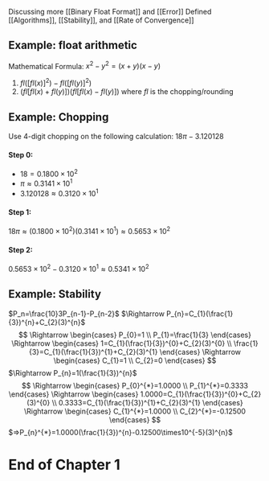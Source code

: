 Discussing more [[Binary Float Format]] and [[Error]]
Defined [[Algorithms]], [[Stability]], and [[Rate of Convergence]]
## Example: float arithmetic
Mathematical Formula: $x^2-y^2=(x+y)(x-y)$
1. $fl([fl(x)]^2)-fl([fl(y)]^2)$
2. $(fl[fl(x)+fl(y)])(fl[fl(x)-fl(y)])$
where $fl$ is the chopping/rounding

## Example: Chopping
Use 4-digit chopping on the following calculation:
$18\pi-3.120128$

#### Step 0:
- $18=0.1800\times10^2$
- $\pi\approx0.3141\times10^1$
- $3.120128\approx0.3120\times10^1$

#### Step 1:
$18\pi\approx(0.1800\times10^2)(0.3141\times10^1)\approx0.5653\times10^2$
#### Step 2:
$0.5653\times10^2-0.3120\times10^1\approx0.5341\times10^2$

## Example: Stability
$P_n=\frac{10}3P_{n-1}-P_{n-2}$
$\Rightarrow P_{n}=C_{1}(\frac{1}{3})^{n}+C_{2}(3)^{n}$
$$
\Rightarrow
\begin{cases}
P_{0}=1 \\
P_{1}=\frac{1}{3}
\end{cases}
\Rightarrow
\begin{cases}
1=C_{1}(\frac{1}{3})^{0}+C_{2}(3)^{0} \\
\frac{1}{3}=C_{1}(\frac{1}{3})^{1}+C_{2}(3)^{1}
\end{cases}
\Rightarrow
\begin{cases}
C_{1}=1 \\
C_{2}=0
\end{cases}
$$
$\Rightarrow P_{n}=1(\frac{1}{3})^{n}$
$$
\Rightarrow
\begin{cases}
P_{0}^{*}=1.0000 \\
P_{1}^{*}=0.3333
\end{cases}
\Rightarrow
\begin{cases}
1.0000=C_{1}(\frac{1}{3})^{0}+C_{2}(3)^{0} \\
0.3333=C_{1}(\frac{1}{3})^{1}+C_{2}(3)^{1}
\end{cases}
\Rightarrow
\begin{cases}
C_{1}^{*}=1.0000 \\
C_{2}^{*}=-0.12500
\end{cases}
$$
$=>P_{n}^{*}=1.0000(\frac{1}{3})^{n}-0.12500\times10^{-5}(3)^{n}$

# End of Chapter 1